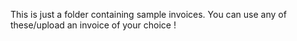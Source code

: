This is just a folder containing sample invoices. 
You can use any of these/upload an invoice of your choice !
